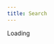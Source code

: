 ```yaml
---
title: Search
---
```

<div id="cse" style="width: 100%;">Loading</div>
<script src="http://www.google.com/jsapi" type="text/javascript"></script>
<script type="text/javascript"> 
  google.load('search', '1', {language : 'en', style : google.loader.themes.MINIMALIST});
  google.setOnLoadCallback(function() {
    var customSearchOptions = {};  var customSearchControl = new google.search.CustomSearchControl(
      '014002343956161213633:sxmdlmxxazq', customSearchOptions);
    customSearchControl.setResultSetSize(google.search.Search.FILTERED_CSE_RESULTSET);
    var options = new google.search.DrawOptions();
    options.enableSearchResultsOnly(); 
    customSearchControl.draw('cse', options);
    function parseParamsFromUrl() {
      var params = {};
      var parts = window.location.search.substr(1).split('\x26');
      for (var i = 0; i < parts.length; i++) {
        var keyValuePair = parts[i].split('=');
        var key = decodeURIComponent(keyValuePair[0]);
        params[key] = keyValuePair[1] ?
            decodeURIComponent(keyValuePair[1].replace(/\+/g, ' ')) :
            keyValuePair[1];
      }
      return params;
    }

    var urlParams = parseParamsFromUrl();
    var queryParamName = "q";
    if (urlParams[queryParamName]) {
      customSearchControl.execute(urlParams[queryParamName]);
    }
  }, true);
</script>
